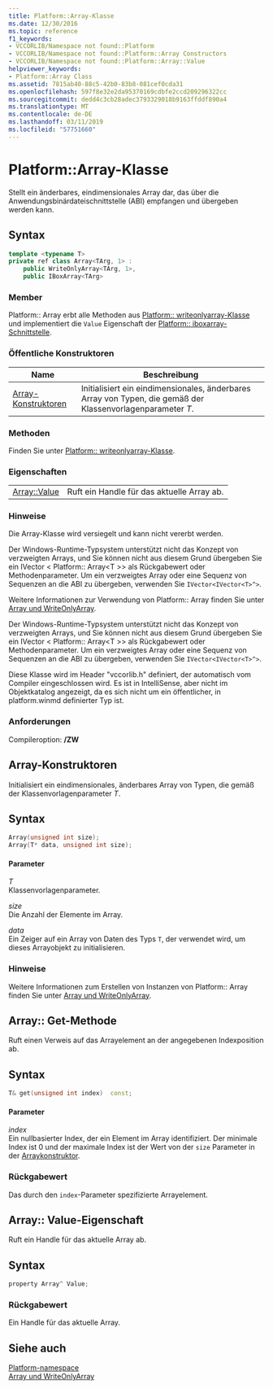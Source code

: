 ```yaml
---
title: Platform::Array-Klasse
ms.date: 12/30/2016
ms.topic: reference
f1_keywords:
- VCCORLIB/Namespace not found::Platform
- VCCORLIB/Namespace not found::Platform::Array Constructors
- VCCORLIB/Namespace not found::Platform::Array::Value
helpviewer_keywords:
- Platform::Array Class
ms.assetid: 7815ab40-88c5-42b0-83b8-081cef0cda31
ms.openlocfilehash: 597f8e32e2da95370169cdbfe2ccd209296322cc
ms.sourcegitcommit: dedd4c3cb28adec3793329018b9163ffddf890a4
ms.translationtype: MT
ms.contentlocale: de-DE
ms.lasthandoff: 03/11/2019
ms.locfileid: "57751660"
---
```

# <a name="platformarray-class"></a>Platform::Array-Klasse

Stellt ein änderbares, eindimensionales Array dar, das über die Anwendungsbinärdateischnittstelle (ABI) empfangen und übergeben werden kann.

## <a name="syntax"></a>Syntax

```cpp
template <typename T>
private ref class Array<TArg, 1> :
    public WriteOnlyArray<TArg, 1>,
    public IBoxArray<TArg>
```

### <a name="members"></a>Member

Platform:: Array erbt alle Methoden aus [Platform:: writeonlyarray-Klasse](../cppcx/platform-writeonlyarray-class.md) und implementiert die `Value` Eigenschaft der [Platform:: iboxarray-Schnittstelle](../cppcx/platform-iboxarray-interface.md).

### <a name="public-constructors"></a>Öffentliche Konstruktoren

|Name|Beschreibung|
|----------|-----------------|
|[Array-Konstruktoren](#ctor)|Initialisiert ein eindimensionales, änderbares Array von Typen, die gemäß der Klassenvorlagenparameter *T*.|

### <a name="methods"></a>Methoden

Finden Sie unter [Platform:: writeonlyarray-Klasse](../cppcx/platform-writeonlyarray-class.md).

### <a name="properties"></a>Eigenschaften

|||
|-|-|
|[Array::Value](#value)|Ruft ein Handle für das aktuelle Array ab.|

### <a name="remarks"></a>Hinweise

Die Array-Klasse wird versiegelt und kann nicht vererbt werden.

Der Windows-Runtime-Typsystem unterstützt nicht das Konzept von verzweigten Arrays, und Sie können nicht aus diesem Grund übergeben Sie ein IVector < Platform:: Array\<T >> als Rückgabewert oder Methodenparameter. Um ein verzweigtes Array oder eine Sequenz von Sequenzen an die ABI zu übergeben, verwenden Sie `IVector<IVector<T>^>`.

Weitere Informationen zur Verwendung von Platform:: Array finden Sie unter [Array und WriteOnlyArray](../cppcx/array-and-writeonlyarray-c-cx.md).

Der Windows-Runtime-Typsystem unterstützt nicht das Konzept von verzweigten Arrays, und Sie können nicht aus diesem Grund übergeben Sie ein IVector < Platform:: Array\<T >> als Rückgabewert oder Methodenparameter. Um ein verzweigtes Array oder eine Sequenz von Sequenzen an die ABI zu übergeben, verwenden Sie `IVector<IVector<T>^>`.

Diese Klasse wird im Header "vccorlib.h" definiert, der automatisch vom Compiler eingeschlossen wird. Es ist in IntelliSense, aber nicht im Objektkatalog angezeigt, da es sich nicht um ein öffentlicher, in platform.winmd definierter Typ ist.

### <a name="requirements"></a>Anforderungen

Compileroption: **/ZW**

## <a name="ctor"></a>  Array-Konstruktoren

Initialisiert ein eindimensionales, änderbares Array von Typen, die gemäß der Klassenvorlagenparameter *T*.

## <a name="syntax"></a>Syntax

```cpp
Array(unsigned int size);
Array(T* data, unsigned int size);
```

#### <a name="parameters"></a>Parameter

*T*<br/>
Klassenvorlagenparameter.

*size*<br/>
Die Anzahl der Elemente im Array.

*data*<br/>
Ein Zeiger auf ein Array von Daten des Typs `T`, der verwendet wird, um dieses Arrayobjekt zu initialisieren.

### <a name="remarks"></a>Hinweise

Weitere Informationen zum Erstellen von Instanzen von Platform:: Array finden Sie unter [Array und WriteOnlyArray](../cppcx/array-and-writeonlyarray-c-cx.md).

## <a name="get"></a>  Array:: Get-Methode

Ruft einen Verweis auf das Arrayelement an der angegebenen Indexposition ab.

## <a name="syntax"></a>Syntax

```cpp
T& get(unsigned int index)  const;
```

#### <a name="parameters"></a>Parameter

*index*<br/>
Ein nullbasierter Index, der ein Element im Array identifiziert. Der minimale Index ist 0 und der maximale Index ist der Wert von der `size` Parameter in der [Arraykonstruktor](#ctor).

### <a name="return-value"></a>Rückgabewert

Das durch den `index`-Parameter spezifizierte Arrayelement.

## <a name="value"></a>  Array:: Value-Eigenschaft

Ruft ein Handle für das aktuelle Array ab.

## <a name="syntax"></a>Syntax

```cpp
property Array^ Value;
```

### <a name="return-value"></a>Rückgabewert

Ein Handle für das aktuelle Array.

## <a name="see-also"></a>Siehe auch

[Platform-namespace](../cppcx/platform-namespace-c-cx.md)<br/>
[Array und WriteOnlyArray](../cppcx/array-and-writeonlyarray-c-cx.md)
